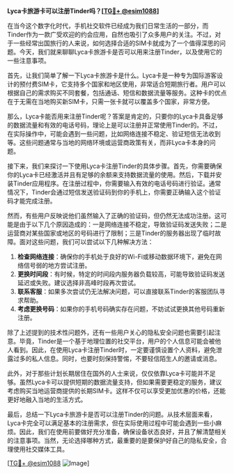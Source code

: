 **Lyca卡旅游卡可以注册Tinder吗？[[TG💪+ @esim1088](https://t.me/s/esim1088)]**

在当今这个数字化时代，手机社交软件已经成为我们日常生活的一部分，而Tinder作为一款广受欢迎的约会应用，自然也吸引了众多用户的关注。不过，对于一些经常出国旅行的人来说，如何选择合适的SIM卡就成为了一个值得深思的问题。今天，我们就来聊聊Lyca卡旅游卡是否可以用来注册Tinder，以及使用它的一些注意事项。

首先，让我们简单了解一下Lyca卡旅游卡是什么。Lyca卡是一种专为国际游客设计的预付费SIM卡，它支持多个国家和地区使用，非常适合短期旅行者。用户可以根据自己的需求购买不同套餐，包括通话、短信和数据流量等服务。这种卡的优点在于无需在当地购买新SIM卡，只需一张卡就可以覆盖多个国家，非常方便。

那么，Lyca卡能否用来注册Tinder呢？答案是肯定的，只要你的Lyca卡具备足够的数据流量和有效的电话号码，理论上是可以注册并正常使用Tinder的。不过，在实际操作中，可能会遇到一些问题，比如网络连接不稳定、验证短信无法收到等。这些问题通常与当地的网络环境或运营商政策有关，而非Lyca卡本身的问题。

接下来，我们来探讨一下使用Lyca卡注册Tinder的具体步骤。首先，你需要确保你的Lyca卡已经激活并且有足够的余额来支持数据流量的使用。然后，下载并安装Tinder应用程序。在注册过程中，你需要输入有效的电话号码进行验证。通常情况下，Tinder会通过短信发送验证码到你的手机上，你需要正确输入这个验证码才能完成注册。

然而，有些用户反映说他们虽然输入了正确的验证码，但仍然无法成功注册。这可能是由于以下几个原因造成的：一是网络连接不稳定，导致验证码发送失败；二是运营商对某些国家或地区的号码进行了限制；三是Tinder的服务器出现了临时故障。面对这些问题，我们可以尝试以下几种解决方法：

1. **检查网络连接**：确保你的手机处于良好的Wi-Fi或移动数据环境下，避免在网络信号弱的地方尝试注册。
2. **更换时间段**：有时候，特定的时间段内服务器负载较高，可能导致验证码发送延迟或失败。建议选择非高峰时段再次尝试。
3. **联系客服**：如果多次尝试仍无法解决问题，可以直接联系Tinder的客服团队寻求帮助。
4. **考虑更换号码**：如果你的手机号码确实存在问题，不妨试试更换其他号码重新注册。

除了上述提到的技术性问题外，还有一些用户关心的隐私安全问题也需要引起注意。毕竟，Tinder是一个基于地理位置的社交平台，用户的个人信息可能会被他人看到。因此，在使用Lyca卡注册Tinder时，一定要谨慎设置个人资料，避免泄露过多的私人信息。同时，也要时刻保持警惕，不要轻信陌生人的邀请或消息。

此外，对于那些计划长期居住在国外的人士来说，仅仅依靠Lyca卡可能并不足够。虽然Lyca卡可以提供短期的数据流量支持，但如果需要更稳定的服务，建议考虑购买当地运营商提供的长期SIM卡。这样不仅可以享受更加优惠的价格，还能更好地融入当地的生活方式。

最后，总结一下Lyca卡旅游卡是否可以注册Tinder的问题。从技术层面来看，Lyca卡完全可以满足基本的注册需求，但在实际使用过程中可能会遇到一些小麻烦。因此，我们在使用前要做好充分准备，确保设备状态良好，并且了解清楚相关的注意事项。当然，无论选择哪种方式，最重要的是要保护好自己的隐私安全，合理使用社交媒体工具。

[[TG💪+ @esim1088](https://t.me/s/esim1088) ![Image](https://i.postimg.cc/4NQfJmqS/Snipaste-2025-05-13-00-14-12.png)]